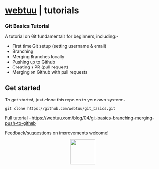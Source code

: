 __[webtuu](google.com) | tutorials__
=====================
### Git Basics Tutorial

A tutorial on Git fundamentals for beginners, including:-

* First time Git setup (setting username & email)
* Branching
* Merging Branches locally
* Pushing up to Github
* Creating a PR (pull request)
* Merging on Github with pull requests

__Get started__
---------------
To get started, just clone this repo on to your own system:-

`git clone https://github.com/webtuu/git_basics.git`

Full tutorial - https://webtuu.com/blog/04/git-basics-branching-merging-push-to-github

Feedback/suggestions on improvements welcome!

<p align="center">
<img height="80px" src="https://avatars2.githubusercontent.com/u/49844884?s=460&v=4"/>
 </p>
